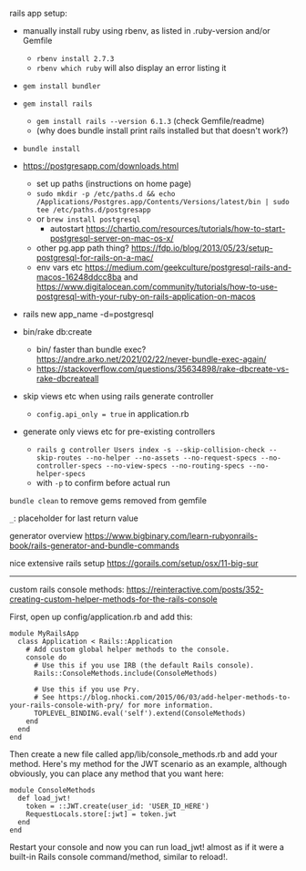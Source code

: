 rails app setup:

* manually install ruby using rbenv, as listed in .ruby-version and/or Gemfile
  * `rbenv install 2.7.3`
  * `rbenv which ruby` will also display an error listing it
* `gem install bundler`
* `gem install rails`
  * `gem install rails --version 6.1.3` (check Gemfile/readme)
  * (why does bundle install print rails installed but that doesn't work?)
* `bundle install`
* https://postgresapp.com/downloads.html
  * set up paths (instructions on home page)
  * `sudo mkdir -p /etc/paths.d &&
echo /Applications/Postgres.app/Contents/Versions/latest/bin | sudo tee /etc/paths.d/postgresapp`
  * or `brew install postgresql`
    * autostart https://chartio.com/resources/tutorials/how-to-start-postgresql-server-on-mac-os-x/
  * other pg.app path thing? https://fdp.io/blog/2013/05/23/setup-postgresql-for-rails-on-a-mac/
  * env vars etc https://medium.com/geekculture/postgresql-rails-and-macos-16248ddcc8ba and https://www.digitalocean.com/community/tutorials/how-to-use-postgresql-with-your-ruby-on-rails-application-on-macos
* rails new app_name -d=postgresql
* bin/rake db:create
  * bin/ faster than bundle exec? https://andre.arko.net/2021/02/22/never-bundle-exec-again/
  * https://stackoverflow.com/questions/35634898/rake-dbcreate-vs-rake-dbcreateall



* skip views etc when using rails generate controller
  * `config.api_only = true` in application.rb
* generate only views etc for pre-existing controllers
  * `rails g controller Users index -s --skip-collision-check --skip-routes --no-helper --no-assets --no-request-specs --no-controller-specs --no-view-specs --no-routing-specs --no-helper-specs`
  * with `-p` to confirm before actual run

`bundle clean` to remove gems removed from gemfile

`_`: placeholder for last return value


generator overview https://www.bigbinary.com/learn-rubyonrails-book/rails-generator-and-bundle-commands


nice extensive rails setup https://gorails.com/setup/osx/11-big-sur


---

custom rails console methods: https://reinteractive.com/posts/352-creating-custom-helper-methods-for-the-rails-console

First, open up config/application.rb and add this:

```
module MyRailsApp
  class Application < Rails::Application
    # Add custom global helper methods to the console.
    console do
      # Use this if you use IRB (the default Rails console).
      Rails::ConsoleMethods.include(ConsoleMethods)

      # Use this if you use Pry.
      # See https://blog.nhocki.com/2015/06/03/add-helper-methods-to-your-rails-console-with-pry/ for more information.
      TOPLEVEL_BINDING.eval('self').extend(ConsoleMethods)
    end
  end
end
```

Then create a new file called app/lib/console_methods.rb and add your method. Here's my method for the JWT scenario as an example, although obviously, you can place any method that you want here:

```
module ConsoleMethods
  def load_jwt!
    token = ::JWT.create(user_id: 'USER_ID_HERE')
    RequestLocals.store[:jwt] = token.jwt
  end
end
```

Restart your console and now you can run load_jwt! almost as if it were a built-in Rails console command/method, similar to reload!.
